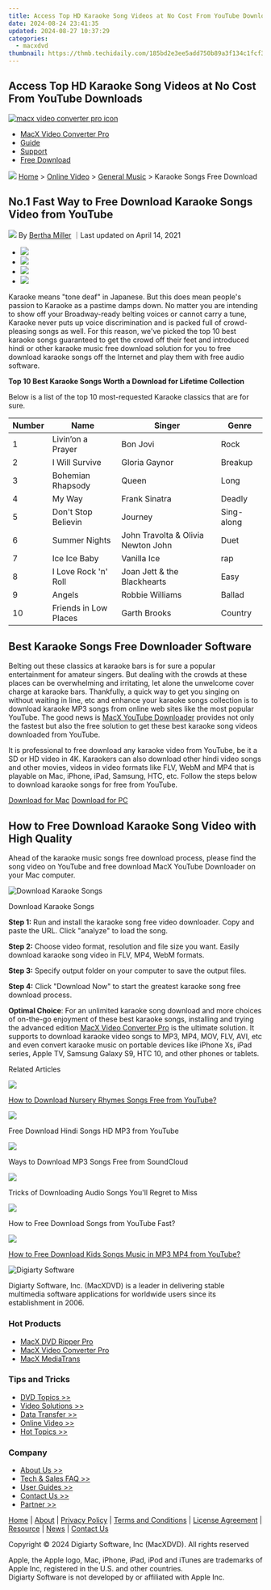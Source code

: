 ```yaml
---
title: Access Top HD Karaoke Song Videos at No Cost From YouTube Downloads
date: 2024-08-24 23:41:35
updated: 2024-08-27 10:37:29
categories:
  - macxdvd
thumbnail: https://thmb.techidaily.com/185bd2e3ee5add750b89a3f134c1fcf3132bd93146cc3a0d22887acdb0a82b64.jpg
---
```


## Access Top HD Karaoke Song Videos at No Cost From YouTube Downloads

[![macx video converter pro icon](https://www.macxdvd.com/mac-dvd-video-converter-how-to/../image-style/new-seo/icon11.png)](https://tools.techidaily.com/macxdvd/products/)

* [MacX Video Converter Pro](https://tools.techidaily.com/macxdvd/products/)
* [Guide](https://tools.techidaily.com/macxdvd/products/)
* [Support](https://tools.techidaily.com/macxdvd/products/)
* [Free Download](https://tools.techidaily.com/macxdvd/products/)



![](https://www.macxdvd.com/mac-dvd-video-converter-how-to/../image-style/new-seo/icon7.png) [Home](https://tools.techidaily.com/macxdvd/products/) \> [Online Video](https://tools.techidaily.com/macxdvd/products/) \> [General Music](https://tools.techidaily.com/macxdvd/products/) \> Karaoke Songs Free Download

## No.1 Fast Way to Free Download Karaoke Songs Video from YouTube



![](https://www.macxdvd.com/mac-dvd-video-converter-how-to/../image-style/new-seo/icon6.png) By [Bertha Miller](https://www.linkedin.com/in/bertha-miller-7a324990/) ｜Last updated on April 14, 2021

* [![](https://www.macxdvd.com/mac-dvd-video-converter-how-to/../image-style/new-seo/share-fa.jpg)](https://www.facebook.com/sharer/sharer.php?u=https://www.macxdvd.com/mac-dvd-video-converter-how-to/best-karaoke-songs-free-download-from-youtube.htm)
* [![](https://www.macxdvd.com/mac-dvd-video-converter-how-to/../image-style/new-seo/share-tw.jpg)](https://twitter.com/intent/tweet?url=https://www.macxdvd.com/mac-dvd-video-converter-how-to/best-karaoke-songs-free-download-from-youtube.htm)
* [![](https://www.macxdvd.com/mac-dvd-video-converter-how-to/../image-style/new-seo/share-email.jpg)](https://www.macxdvd.com/mac-dvd-video-converter-how-to/mailto:info@example.com?&subject=&body=https://www.macxdvd.com/mac-dvd-video-converter-how-to/best-karaoke-songs-free-download-from-youtube.htm)
* [![](https://www.macxdvd.com/mac-dvd-video-converter-how-to/../image-style/new-seo/share-in.jpg)](https://www.linkedin.com/shareArticle?mini=true&url=https://www.macxdvd.com/mac-dvd-video-converter-how-to/best-karaoke-songs-free-download-from-youtube.htm&title=&summary=https://www.macxdvd.com/mac-dvd-video-converter-how-to/best-karaoke-songs-free-download-from-youtube.htm&source=)

Karaoke means "tone deaf" in Japanese. But this does mean people's passion to Karaoke as a pastime damps down. No matter you are intending to show off your Broadway-ready belting voices or cannot carry a tune, Karaoke never puts up voice discrimination and is packed full of crowd-pleasing songs as well. For this reason, we've picked the top 10 best karaoke songs guaranteed to get the crowd off their feet and introduced hindi or other karaoke music free download solution for you to free download karaoke songs off the Internet and play them with free audio software. 

**Top 10 Best Karaoke Songs Worth a Download for Lifetime Collection**

Below is a list of the top 10 most-requested Karaoke classics that are for sure. 

| **Number** | **Name**              | **Singer**                         | **Genre**  |
| ---------- | --------------------- | ---------------------------------- | ---------- |
| 1          | Livin’on a Prayer     | Bon Jovi                           | Rock       |
| 2          | I Will Survive        | Gloria Gaynor                      | Breakup    |
| 3          | Bohemian Rhapsody     | Queen                              | Long       |
| 4          | My Way                | Frank Sinatra                      | Deadly     |
| 5          | Don't Stop Believin   | Journey                            | Sing-along |
| 6          | Summer Nights         | John Travolta & Olivia Newton John | Duet       |
| 7          | Ice Ice Baby          | Vanilla Ice                        | rap        |
| 8          | I Love Rock 'n' Roll  | Joan Jett & the Blackhearts        | Easy       |
| 9          | Angels                | Robbie Williams                    | Ballad     |
| 10         | Friends in Low Places | Garth Brooks                       | Country    |

## Best Karaoke Songs Free Downloader Software 

Belting out these classics at karaoke bars is for sure a popular entertainment for amateur singers. But dealing with the crowds at these places can be overwhelming and irritating, let alone the unwelcome cover charge at karaoke bars. Thankfully, a quick way to get you singing on without waiting in line, etc and enhance your karaoke songs collection is to download karaoke MP3 songs from online web sites like the most popular YouTube. The good news is [MacX YouTube Downloader](https://tools.techidaily.com/macxdvd/products/) provides not only the fastest but also the free solution to get these best karaoke song videos downloaded from YouTube. 

It is professional to free download any karaoke video from YouTube, be it a SD or HD video in 4K. Karaokers can also download other hindi video songs and other movies, videos in video formats like FLV, WebM and MP4 that is playable on Mac, iPhone, iPad, Samsung, HTC, etc. Follow the steps below to download karaoke songs for free from YouTube. 

[Download for Mac](https://tools.techidaily.com/macxdvd/products/) [Download for PC](https://tools.techidaily.com/macxdvd/products/) 

## How to Free Download Karaoke Song Video with High Quality

Ahead of the karaoke music songs free download process, please find the song video on YouTube and free download MacX YouTube Downloader on your Mac computer. 

![Download Karaoke Songs](https://www.macxdvd.com/mac-dvd-video-converter-how-to/howto_image/myd-steps.jpg) 

Download Karaoke Songs

**Step 1:**  Run and install the karaoke song free video downloader. Copy and paste the URL. Click "analyze" to load the song. 

**Step 2:** Choose video format, resolution and file size you want. Easily download karaoke song video in FLV, MP4, WebM formats. 

**Step 3:** Specify output folder on your computer to save the output files. 

**Step 4:** Click "Download Now" to start the greatest karaoke song free download process.

**Optimal Choice**: For an unlimited karaoke song download and more choices of on-the-go enjoyment of these best karaoke songs, installing and trying the advanced edition [MacX Video Converter Pro](https://tools.techidaily.com/macxdvd/products/) is the ultimate solution. It supports to download karaoke video songs to MP3, MP4, MOV, FLV, AVI, etc and even convert karaoke music on portable devices like iPhone Xs, iPad series, Apple TV, Samsung Galaxy S9, HTC 10, and other phones or tablets. 



Related Articles

![](https://www.macxdvd.com/mac-dvd-video-converter-how-to/../image-style/new-seo/pic7.jpg)

[How to Download Nursery Rhymes Songs Free from YouTube?](https://tools.techidaily.com/macxdvd/products/) 

![](https://www.macxdvd.com/mac-dvd-video-converter-how-to/../image-style/new-seo/pic6.jpg)

 Free Download Hindi Songs HD MP3 from YouTube

![](https://www.macxdvd.com/mac-dvd-video-converter-how-to/../image-style/new-seo/pic5.jpg)

 Ways to Download MP3 Songs Free from SoundCloud 

![](https://www.macxdvd.com/mac-dvd-video-converter-how-to/../image-style/new-seo/pic4.jpg)

 Tricks of Downloading Audio Songs You'll Regret to Miss

![](https://www.macxdvd.com/mac-dvd-video-converter-how-to/../image-style/new-seo/pic3.jpg)

 How to Free Download Songs from YouTube Fast?

![](https://www.macxdvd.com/mac-dvd-video-converter-how-to/../image-style/new-seo/pic2.jpg)

[How to Free Download Kids Songs Music in MP3 MP4 from YouTube?](https://tools.techidaily.com/macxdvd/products/) 



![Digiarty Software](https://www.macxdvd.com/mac-dvd-video-converter-how-to/../icon/logo.png) 

Digiarty Software, Inc. (MacXDVD) is a leader in delivering stable multimedia software applications for worldwide users since its establishment in 2006.

### Hot Products

* [MacX DVD Ripper Pro](https://tools.techidaily.com/macxdvd/products/)
* [MacX Video Converter Pro](https://tools.techidaily.com/macxdvd/products/)
* [MacX MediaTrans](https://tools.techidaily.com/macxdvd/products/)

### Tips and Tricks

* [DVD Topics >>](https://tools.techidaily.com/macxdvd/products/)
* [Video Solutions >>](https://tools.techidaily.com/macxdvd/products/)
* [Data Transfer >>](https://tools.techidaily.com/macxdvd/products/)
* [Online Video >>](https://tools.techidaily.com/macxdvd/products/)
* [Hot Topics >>](https://tools.techidaily.com/macxdvd/products/)

### Company

* [About Us >>](https://tools.techidaily.com/macxdvd/products/)
* [Tech & Sales FAQ >>](https://tools.techidaily.com/macxdvd/products/)
* [User Guides >>](https://tools.techidaily.com/macxdvd/products/)
* [Contact Us >>](https://tools.techidaily.com/macxdvd/products/)
* [Partner >>](https://tools.techidaily.com/macxdvd/products/)



[Home](https://tools.techidaily.com/macxdvd/products/) | [About](https://tools.techidaily.com/macxdvd/products/) | [Privacy Policy](https://tools.techidaily.com/macxdvd/products/) | [Terms and Conditions](https://tools.techidaily.com/macxdvd/products/) | [License Agreement](https://tools.techidaily.com/macxdvd/products/) | [Resource](https://tools.techidaily.com/macxdvd/products/) | [News](https://tools.techidaily.com/macxdvd/products/) | [Contact Us](https://tools.techidaily.com/macxdvd/products/)

Copyright © 2024 Digiarty Software, Inc (MacXDVD). All rights reserved

Apple, the Apple logo, Mac, iPhone, iPad, iPod and iTunes are trademarks of Apple Inc, registered in the U.S. and other countries.  
Digiarty Software is not developed by or affiliated with Apple Inc.

<ins class="adsbygoogle"
     style="display:block"
     data-ad-format="autorelaxed"
     data-ad-client="ca-pub-7571918770474297"
     data-ad-slot="1223367746"></ins>



<ins class="adsbygoogle"
     style="display:block"
     data-ad-client="ca-pub-7571918770474297"
     data-ad-slot="8358498916"
     data-ad-format="auto"
     data-full-width-responsive="true"></ins>
